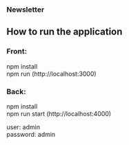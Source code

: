 ### Newsletter

## How to run the application

### Front:

npm install\
npm run (http://localhost:3000)

### Back:

npm install\
npm run start (http://localhost:4000)

user: admin\
password: admin
